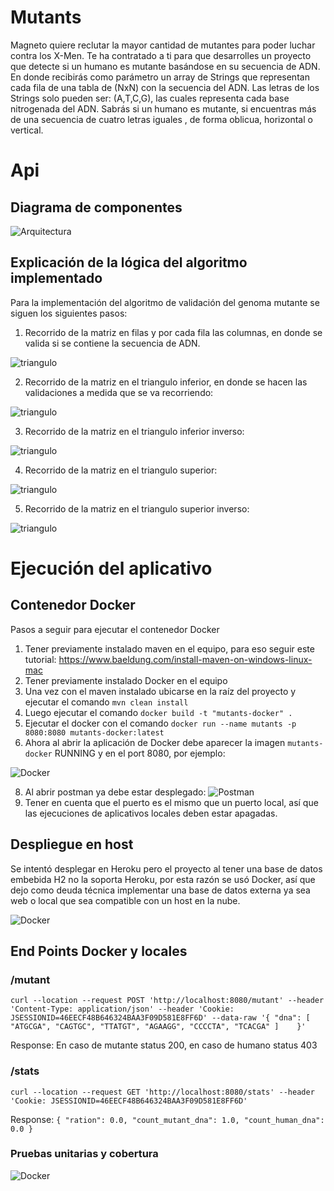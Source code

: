 # Mutants

Magneto quiere reclutar la mayor cantidad de mutantes para poder luchar contra los X-Men. Te ha contratado a ti para que desarrolles un proyecto que detecte si un
humano es mutante basándose en su secuencia de ADN. En donde recibirás como parámetro un array de Strings que representan cada fila de una tabla
de (NxN) con la secuencia del ADN. Las letras de los Strings solo pueden ser: (A,T,C,G), las cuales representa cada base nitrogenada del ADN. Sabrás si un humano es mutante, si encuentras más de una secuencia de cuatro letras
iguales , de forma oblicua, horizontal o vertical.


# Api

## Diagrama de componentes

![Arquitectura](https://github.com/diazclaudia/Mutants/blob/master/img/componentes.png?raw=true)

## Explicación de la lógica del algoritmo implementado

Para la implementación del algoritmo de validación del genoma mutante se siguen los siguientes pasos:

1. Recorrido de la matriz en filas y por cada fila las columnas, en donde se valida si se contiene la secuencia de ADN.

![triangulo](https://github.com/diazclaudia/Mutants/blob/master/img/horizontal_vertical.png?raw=true)


2. Recorrido de la matriz en el triangulo inferior, en donde se hacen las validaciones a medida que se va recorriendo:

![triangulo](https://github.com/diazclaudia/Mutants/blob/master/img/lower.png?raw=true)


3. Recorrido de la matriz en el triangulo inferior inverso:

![triangulo](https://github.com/diazclaudia/Mutants/blob/master/img/lower_inverse.png?raw=true)


4. Recorrido de la matriz en el triangulo superior:

![triangulo](https://github.com/diazclaudia/Mutants/blob/master/img/upper.png?raw=true)

5. Recorrido de la matriz en el triangulo superior inverso:

![triangulo](https://github.com/diazclaudia/Mutants/blob/master/img/upper_inverse.png?raw=true)


# Ejecución del aplicativo

## Contenedor Docker

Pasos a seguir para ejecutar el contenedor Docker 

1. Tener previamente instalado maven en el equipo, para eso seguir este tutorial: https://www.baeldung.com/install-maven-on-windows-linux-mac
2. Tener previamente instalado Docker en el equipo
3. Una vez con el maven instalado ubicarse en la raíz del proyecto y ejecutar el comando `mvn clean install`
4. Luego ejecutar el comando `docker build -t "mutants-docker" .` 
5. Ejecutar el docker con el comando `docker run --name mutants -p 8080:8080 mutants-docker:latest`
6. Ahora al abrir la aplicación de Docker debe aparecer la imagen `mutants-docker` RUNNING y en el port 8080, por ejemplo: 

![Docker](https://github.com/diazclaudia/Mutants/blob/master/img/docker.png?raw=true)

8. Al abrir postman ya debe estar desplegado: ![Postman](https://github.com/diazclaudia/Mutants/blob/master/img/postman.png?raw=true)
9. Tener en cuenta que el puerto es el mismo que un puerto local, así que las ejecuciones de aplicativos locales deben estar apagadas.


## Despliegue en host

Se intentó desplegar en Heroku pero el proyecto al tener una base de datos embebida H2 no la soporta Heroku, por esta razón se usó Docker, así que dejo como deuda técnica implementar una base de datos externa ya sea web o local que sea compatible con un host en la nube.

![Docker](https://github.com/diazclaudia/Mutants/blob/master/img/heroku.png?raw=true)


## End Points Docker y locales

### /mutant

`curl --location --request POST 'http://localhost:8080/mutant' --header 'Content-Type: application/json' --header 'Cookie: JSESSIONID=46EECF48B646324BAA3F09D581E8FF6D' --data-raw '{
	"dna": [
        "ATGCGA",
        "CAGTGC",
        "TTATGT",
        "AGAAGG",
        "CCCCTA",
        "TCACGA"
    ]	
}'`

Response: En caso de mutante status 200, en caso de humano status 403

### /stats

`curl --location --request GET 'http://localhost:8080/stats' --header 'Cookie: JSESSIONID=46EECF48B646324BAA3F09D581E8FF6D'`

Response: `{
	"ration": 0.0,
	"count_mutant_dna": 1.0,
	"count_human_dna": 0.0
}`


### Pruebas unitarias y cobertura

![Docker](https://github.com/diazclaudia/Mutants/blob/master/img/test.png?raw=true)


